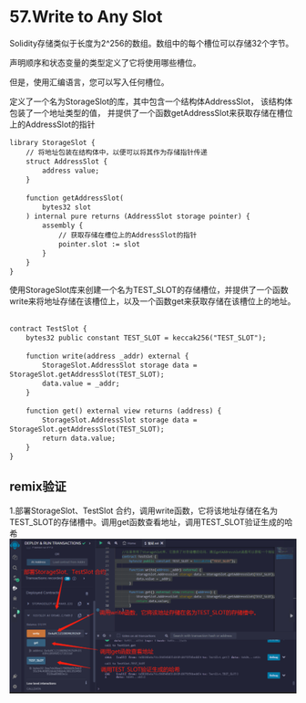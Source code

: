 # 57.Write to Any Slot
Solidity存储类似于长度为2^256的数组。数组中的每个槽位可以存储32个字节。

声明顺序和状态变量的类型定义了它将使用哪些槽位。

但是，使用汇编语言，您可以写入任何槽位。
   
定义了一个名为StorageSlot的库，其中包含一个结构体AddressSlot，
该结构体包装了一个地址类型的值，
并提供了一个函数getAddressSlot来获取存储在槽位上的AddressSlot的指针
```solidity
library StorageSlot {
    // 将地址包装在结构体中，以便可以将其作为存储指针传递
    struct AddressSlot {
        address value;
    }

    function getAddressSlot(
        bytes32 slot
    ) internal pure returns (AddressSlot storage pointer) {
        assembly {
            // 获取存储在槽位上的AddressSlot的指针
            pointer.slot := slot
        }
    }
}
```
使用StorageSlot库来创建一个名为TEST_SLOT的存储槽位，并提供了一个函数write来将地址存储在该槽位上，以及一个函数get来获取存储在该槽位上的地址。
```solidity

contract TestSlot {
    bytes32 public constant TEST_SLOT = keccak256("TEST_SLOT");

    function write(address _addr) external {
        StorageSlot.AddressSlot storage data = StorageSlot.getAddressSlot(TEST_SLOT);
        data.value = _addr;
    }

    function get() external view returns (address) {
        StorageSlot.AddressSlot storage data = StorageSlot.getAddressSlot(TEST_SLOT);
        return data.value;
    }
}
```

## remix验证
1.部署StorageSlot、TestSlot 合约，调用write函数，它将该地址存储在名为TEST_SLOT的存储槽中。调用get函数查看地址，调用TEST_SLOT验证生成的哈希
![57-1.jpg](img/57-1.jpg)